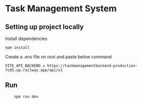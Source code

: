 # Task Management System

## Setting up project locally
 Install dependencies

    npm install

Create a .env file on root and paste below command
    
    VITE_API_BACKEND = https://taskmanagementbackend-production-7cd5.up.railway.app/api/v1


## Run
``` 
    npm run dev
```


